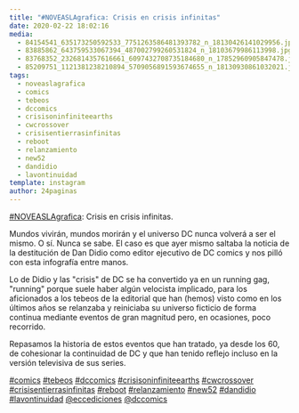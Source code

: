 ```yaml
---
title: "#NOVEASLAgrafica: Crisis en crisis infinitas"
date: 2020-02-22 18:02:16
media: 
  - 84154541_635173250592533_7751263586481393782_n_18130426141029956.jpg
  - 83885862_643759533067394_487002799260531824_n_18103679986113998.jpg
  - 83768352_2326814357616661_6097432708735184680_n_17852960905847478.jpg
  - 85209751_1121381238210894_5709056891593674655_n_18130930861032021.jpg
tags: 
  - noveaslagrafica
  - comics
  - tebeos
  - dccomics
  - crisisoninfiniteearths
  - cwcrossover
  - crisisentierrasinfinitas
  - reboot
  - relanzamiento
  - new52
  - dandidio
  - lavontinuidad
template: instagram
author: 24paginas
---
```


[#NOVEASLAgrafica](/tags/noveaslagrafica): Crisis en crisis infinitas.

Mundos vivirán, mundos morirán y el universo DC nunca volverá a ser el mismo. O sí. Nunca se sabe. El caso es que ayer mismo saltaba la noticia de la destitución de Dan Didio como editor ejecutivo de DC comics y nos pilló con esta infografía entre manos.

Lo de Didio y las "crisis" de DC se ha convertido ya en un running gag, "running" porque suele haber algún velocista implicado, para los aficionados a los tebeos de la editorial que han (hemos) visto como en los últimos años se relanzaba y reiniciaba su universo ficticio de forma continua mediante eventos de gran magnitud pero, en ocasiones, poco recorrido.

Repasamos la historia de estos eventos que han tratado, ya desde los 60, de cohesionar la continuidad de DC y que han tenido reflejo incluso en la versión televisiva de sus series.

[#comics](/tags/comics) [#tebeos](/tags/tebeos) [#dccomics](/tags/dccomics) [#crisisoninfiniteearths](/tags/crisisoninfiniteearths) [#cwcrossover](/tags/cwcrossover) [#crisisentierrasinfinitas](/tags/crisisentierrasinfinitas) [#reboot](/tags/reboot) [#relanzamiento](/tags/relanzamiento) [#new52](/tags/new52) [#dandidio](/tags/dandidio) [#lavontinuidad](/tags/lavontinuidad) [@eccediciones](https://instagram.com/eccediciones) [@dccomics](https://instagram.com/dccomics)
